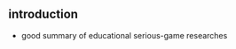 <!-- META
{"title":"Comparing Game Input Modalities: A Study for the Evaluation of Player Experience by Measuring Self Reported Emotional States and Learning Outcomes","link":"https://link.springer.com/chapter/10.1007/978-3-319-40216-1_23","media":"academic","tags":["game","hci","input","emotion","psychology"],"short":{"en":"improvement of 2015 one. Kinetics vs. Mouse","ja":"2015のものの改良。Kinetics vs. Mouse"},"importance":3,"hasPage":true,"createdAt":1720012012.39,"updatedAt":1720012012.39}
META -->

## introduction

- good summary of educational serious-game researches
